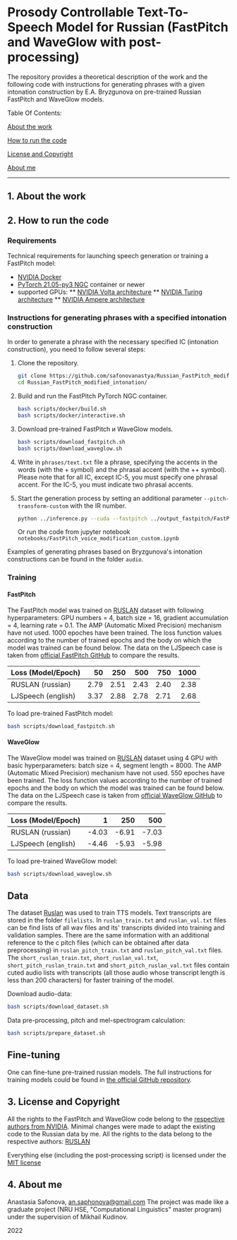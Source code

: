 # Prosody Controllable Text-To-Speech Model for Russian (FastPitch and WaveGlow with post-processing)
The repository provides a theoretical description of the work and the following code with instructions for generating phrases with a given intonation construction by E.A. Bryzgunova on pre-trained Russian FastPitch and WaveGlow models.



Table Of Contents: 

[About the work](##-1.-about-the-work)

[How to run the code](##-2.-how-to-run-the-code)

[License and Copyright](##-3.-license-and-copyright)

[About me](##-4.-about-me)

---------------------------------------------------------------------
## 1. About the work


## 2. How to run the code

### Requirements

Technical requirements for launching speech generation or training a FastPitch model: 
* [NVIDIA Docker](https://github.com/NVIDIA/nvidia-docker)
* [PyTorch 21.05-py3 NGC](https://catalog.ngc.nvidia.com/orgs/nvidia/containers/pytorch) container or newer
* supported GPUs:
** [NVIDIA Volta architecture](https://www.nvidia.com/en-us/data-center/volta-gpu-architecture/)
** [NVIDIA Turing architecture](https://www.nvidia.com/ru-ru/geforce/turing/)
** [NVIDIA Ampere architecture](https://www.nvidia.com/en-us/data-center/ampere-architecture/)

### Instructions for generating phrases with a specified intonation construction

In order to generate a phrase with the necessary specified IC (intonation construction), you need to follow several steps:

1. Clone the repository.
   ```bash
   git clone https://github.com/safonovanastya/Russian_FastPitch_modified_intonation.git
   cd Russian_FastPitch_modified_intonation/
   ```

2. Build and run the FastPitch PyTorch NGC container.

   ```bash
   bash scripts/docker/build.sh
   bash scripts/docker/interactive.sh
   ```

3. Download pre-trained FastPitch и WaveGlow models.

   ```bash
   bash scripts/download_fastpitch.sh
   bash scripts/download_waveglow.sh
   ```
   
4. Write in `phrases/text.txt` file a phrase, specifying the accents in the words (with the + symbol) and the phrasal accent (with the ++ symbol). Please note that for all IC, except IC-5, you must specify one phrasal accent. For the IC-5, you must indicate two phrasal accents.

5. Start the generation process by setting an additional parameter `--pitch-transform-custom` with the IR number.

   ```bash
   python ../inference.py --cuda --fastpitch ../output_fastpitch/FastPitch_checkpoint_1000.pt --waveglow ../output_waveglow/checkpoint_WaveGlow_450.pt --wn-channels 256 --p-arpabet 0.0 -i phrases/text.txt -o ../output/modified_ik4/ --pitch-transform-custom 4
   ```
   
   Or run the code from jupyter notebook `notebooks/FastPitch_voice_modification_custom.ipynb`

Examples of generating phrases based on Bryzgunova's intonation constructions can be found in the folder `audio`.


### Training
#### FastPitch

The FastPitch model was trained on [RUSLAN](https://ruslan-corpus.github.io/) dataset with following hyperparameters: GPU numbers = 4, batch size = 16, gradient accumulation = 4, learning rate = 0.1. The AMP (Automatic Mixed Precision) mechanism have not used. 1000 epoches have been trained. The loss function values according to the number of trained epochs and the body on which the model was trained can be found below. The data on the LJSpeech case is taken from [official FastPitch GitHub](https://github.com/NVIDIA/DeepLearningExamples/tree/master/PyTorch/SpeechSynthesis/FastPitch) to compare the results.

| Loss (Model/Epoch)    |    50 |   250 |   500 |   750 |  1000 |
|:----------------------|------:|------:|------:|------:|------:|
| RUSLAN (russian)      | 2.79  |  2.51 |  2.43 |  2.40 |  2.38 |
| LJSpeech (english)    | 3.37  |  2.88 |  2.78 |  2.71 |  2.68 |

To load pre-trained FastPitch model:

   ```bash
   bash scripts/download_fastpitch.sh
   ```

#### WaveGlow

The WaveGlow model was trained on [RUSLAN](https://ruslan-corpus.github.io/) dataset using 4 GPU with basic hyperparameters: batch size = 4, segment length = 8000. The AMP (Automatic Mixed Precision) mechanism have not used. 550 epoches have been trained. The loss function values according to the number of trained epochs and the body on which the model was trained can be found below. The data on the LJSpeech case is taken from [official WaveGlow GitHub](https://github.com/NVIDIA/DeepLearningExamples/tree/master/PyTorch/SpeechSynthesis/FastPitch) to compare the results.

| Loss (Model/Epoch)    |    1  |   250 |   500  |
|:----------------------|------:|------:|-------:|
| RUSLAN (russian)      | -4.03 | -6.91 |  -7.03 |
| LJSpeech (english)    | -4.46 | -5.93 |  -5.98 |

To load pre-trained WaveGlow model:

   ```bash
   bash scripts/download_waveglow.sh
   ```


## Data

The dataset [Ruslan](https://ruslan-corpus.github.io/) was used to train TTS models. Text transcripts are stored in the folder `filelists`. In `ruslan_train.txt` and `ruslan_val.txt` files can be find lists of all wav files and its' transcripts divided into training and validation samples. There are the same information with an additional reference to the c pitch files (which can be obtained after data preprocessing) in `ruslan_pitch_train.txt` and `ruslan_pitch_val.txt` files. The `short_ruslan_train.txt`, `short_ruslan_val.txt`, `short_pitch_ruslan_train.txt` and `short_pitch_ruslan_val.txt` files contain cuted audio lists with transcripts (all those audio whose transcript length is less than 200 characters) for faster training of the model.

Download audio-data:

   ```bash
   bash scripts/download_dataset.sh
   ```

Data pre-processing, pitch and mel-spectrogram calculation:

   ```bash
   bash scripts/prepare_dataset.sh
   ```

## Fine-tuning

One can fine-tune pre-trained russian models. The full instructions for training models could be found in [the official GitHub repository](https://github.com/NVIDIA/DeepLearningExamples/tree/master/PyTorch/SpeechSynthesis/FastPitch). 



## 3. License and Copyright
All the rights to the FastPitch and WaveGlow code belong to the [respective authors from NVIDIA](https://github.com/NVIDIA/DeepLearningExamples/tree/master/PyTorch/SpeechSynthesis/FastPitch). Minimal changes were made to adapt the existing code to the Russian data by me.
All the rights to the data belong to the respective authors: [RUSLAN](https://ruslan-corpus.github.io/)

Everything else (including the post-processing script) is licensed under the [MIT license](https://github.com/ftyers/fieldasr/blob/main/LICENSE.md)

## 4. About me
Anastasia Safonova, an.saphonova@gmail.com 
The project was made like a graduate project (NRU HSE, "Computational Linguistics" master program) under the supervision of Mikhail Kudinov.

2022
